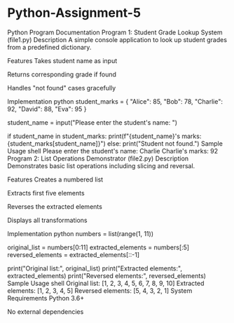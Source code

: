 # Python-Assignment-5
Python Program Documentation
Program 1: Student Grade Lookup System (file1.py)
Description
A simple console application to look up student grades from a predefined dictionary.

Features
Takes student name as input

Returns corresponding grade if found

Handles "not found" cases gracefully

Implementation
python
student_marks = {
    "Alice": 85,
    "Bob": 78,
    "Charlie": 92,
    "David": 88,
    "Eva": 95
}

student_name = input("Please enter the student's name: ")

if student_name in student_marks:
    print(f"{student_name}'s marks: {student_marks[student_name]}")
else:
    print("Student not found.")
Sample Usage
shell
Please enter the student's name: Charlie
Charlie's marks: 92
Program 2: List Operations Demonstrator (file2.py)
Description
Demonstrates basic list operations including slicing and reversal.

Features
Creates a numbered list

Extracts first five elements

Reverses the extracted elements

Displays all transformations

Implementation
python
numbers = list(range(1, 11))

original_list = numbers[0:11]
extracted_elements = numbers[:5]
reversed_elements = extracted_elements[::-1]

print("Original list:", original_list)
print("Extracted elements:", extracted_elements)
print("Reversed elements:", reversed_elements)
Sample Usage
shell
Original list: [1, 2, 3, 4, 5, 6, 7, 8, 9, 10]
Extracted elements: [1, 2, 3, 4, 5]
Reversed elements: [5, 4, 3, 2, 1]
System Requirements
Python 3.6+

No external dependencies
